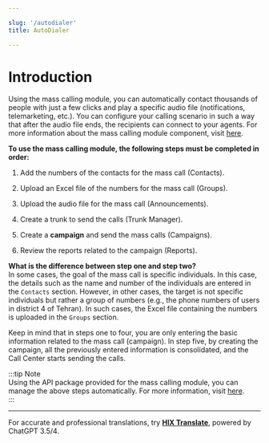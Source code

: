 ```yaml
---

slug: '/autodialer'  
title: AutoDialer  

---
```


# Introduction  

Using the mass calling module, you can automatically contact thousands of people with just a few clicks and play a specific audio file (notifications, telemarketing, etc.). You can configure your calling scenario in such a way that after the audio file ends, the recipients can connect to your agents. For more information about the mass calling module component, visit [here](/pbx/pbx-menu/dialplan/components/autodialer_route/).  

**To use the mass calling module, the following steps must be completed in order:**  

1. Add the numbers of the contacts for the mass call (Contacts).  

2. Upload an Excel file of the numbers for the mass call (Groups).  

3. Upload the audio file for the mass call (Announcements).  

4. Create a trunk to send the calls (Trunk Manager).  

5. Create a **campaign** and send the mass calls (Campaigns).  

6. Review the reports related to the campaign (Reports).  

**What is the difference between step one and step two?**  
In some cases, the goal of the mass call is specific individuals. In this case, the details such as the name and number of the individuals are entered in the `Contacts` section. However, in other cases, the target is not specific individuals but rather a group of numbers (e.g., the phone numbers of users in district 4 of Tehran). In such cases, the Excel file containing the numbers is uploaded in the `Groups` section.  

Keep in mind that in steps one to four, you are only entering the basic information related to the mass call (campaign). In step five, by creating the campaign, all the previously entered information is consolidated, and the Call Center starts sending the calls.  

:::tip Note  
Using the API package provided for the mass calling module, you can manage the above steps automatically. For more information, visit [here](../developers/Autodialer_API/introautodialer/).  
:::  

---  

For accurate and professional translations, try **[HIX Translate](https://hix.ai/translate)**, powered by ChatGPT 3.5/4.